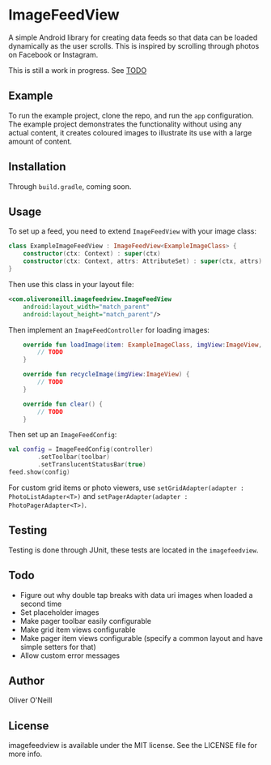 # ImageFeedView

A simple Android library for creating data feeds so that data can be loaded
dynamically as the user scrolls. This is inspired by scrolling through photos
on Facebook or Instagram.

This is still a work in progress. See [TODO](#todo)

## Example

To run the example project, clone the repo, and run the `app` configuration.
The example project demonstrates the functionality without using any actual content, it creates
coloured images to illustrate its use with a large amount of content.

## Installation
Through `build.gradle`, coming soon.

## Usage

To set up a feed, you need to extend `ImageFeedView` with your image class:
```kotlin
class ExampleImageFeedView : ImageFeedView<ExampleImageClass> {
    constructor(ctx: Context) : super(ctx)
    constructor(ctx: Context, attrs: AttributeSet) : super(ctx, attrs)
}
```
Then use this class in your layout file:
```xml
<com.oliveroneill.imagefeedview.ImageFeedView
    android:layout_width="match_parent"
    android:layout_height="match_parent"/>
```
Then implement an `ImageFeedController` for loading images:
```kotlin
    override fun loadImage(item: ExampleImageClass, imgView:ImageView, listener: LoadListener?) {
        // TODO
    }

    override fun recycleImage(imgView:ImageView) {
        // TODO
    }

    override fun clear() {
        // TODO
    }
```
Then set up an `ImageFeedConfig`:
```kotlin
val config = ImageFeedConfig(controller)
        .setToolbar(toolbar)
        .setTranslucentStatusBar(true)
feed.show(config)
```
For custom grid items or photo viewers, use
`setGridAdapter(adapter : PhotoListAdapter<T>)` and
`setPagerAdapter(adapter : PhotoPagerAdapter<T>)`.

## Testing
Testing is done through JUnit, these tests are located in the `imagefeedview`.

## Todo
- Figure out why double tap breaks with data uri images when loaded a second time
- Set placeholder images
- Make pager toolbar easily configurable
- Make grid item views configurable
- Make pager item views configurable (specify a common layout and have simple setters for that)
- Allow custom error messages

## Author

Oliver O'Neill

## License

imagefeedview is available under the MIT license. See the LICENSE file for more info.